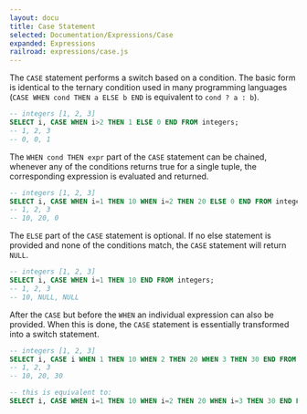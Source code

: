 ```yaml
---
layout: docu
title: Case Statement
selected: Documentation/Expressions/Case
expanded: Expressions
railroad: expressions/case.js
---
```

<div id="rrdiagram"></div>

The `CASE` statement performs a switch based on a condition. The basic form is identical to the ternary condition used in many programming languages (`CASE WHEN cond THEN a ELSE b END` is equivalent to `cond ? a : b`).
```sql
-- integers [1, 2, 3]
SELECT i, CASE WHEN i>2 THEN 1 ELSE 0 END FROM integers;
-- 1, 2, 3
-- 0, 0, 1
```

The `WHEN cond THEN expr` part of the `CASE` statement can be chained, whenever any of the conditions returns true for a single tuple, the corresponding expression is evaluated and returned.

```sql
-- integers [1, 2, 3]
SELECT i, CASE WHEN i=1 THEN 10 WHEN i=2 THEN 20 ELSE 0 END FROM integers;
-- 1, 2, 3
-- 10, 20, 0
```

The `ELSE` part of the `CASE` statement is optional. If no else statement is provided and none of the conditions match, the `CASE` statement will return `NULL`.

```sql
-- integers [1, 2, 3]
SELECT i, CASE WHEN i=1 THEN 10 END FROM integers;
-- 1, 2, 3
-- 10, NULL, NULL
```

After the `CASE` but before the `WHEN` an individual expression can also be provided. When this is done, the `CASE` statement is essentially transformed into a switch statement.

```sql
-- integers [1, 2, 3]
SELECT i, CASE i WHEN 1 THEN 10 WHEN 2 THEN 20 WHEN 3 THEN 30 END FROM integers;
-- 1, 2, 3
-- 10, 20, 30

-- this is equivalent to:
SELECT i, CASE WHEN i=1 THEN 10 WHEN i=2 THEN 20 WHEN i=3 THEN 30 END FROM integers;
```

